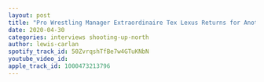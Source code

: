 ```yaml
---
layout: post
title: "Pro Wrestling Manager Extraordinaire Tex Lexus Returns for Another Interview!"
date: 2020-04-30
categories: interviews shooting-up-north
author: lewis-carlan
spotify_track_id: 50ZvrqshTfBe7w4GTuKNbN
youtube_video_id: 
apple_track_id: 1000473213796
---
```

